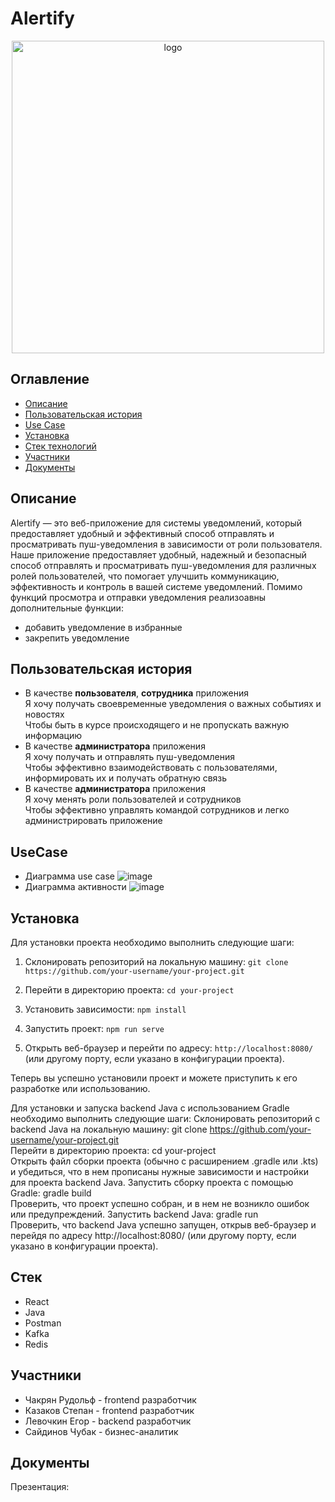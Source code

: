 # Alertify
<p align='center'>
  <img src='https://github.com/Chubak-s/qsoft/assets/112934217/b6d7ce2a-c351-41f5-a333-1e80809f5149' alt='logo' height='500px'>
</p>

## Оглавление
+ [Описание](#Описание)
+ [Пользовательская история](#Пользовательская-история)
+ [Use Case](#UseCase)
+ [Установка](#Установка)
+ [Стек технологий](#Стек)
+ [Участники](#Участники)
+ [Документы](#Документы)

## Описание
Alertify — это веб-приложение для системы уведомлений, который предоставляет удобный и эффективный способ отправлять и просматривать пуш-уведомления в зависимости от роли пользователя. 
Наше приложение предоставляет удобный, надежный и безопасный способ отправлять и просматривать пуш-уведомления для различных ролей пользователей, что помогает улучшить коммуникацию, эффективность и контроль в вашей системе уведомлений.
Помимо функций просмотра и отправки уведомления реализоавны дополнительные функции:
- добавить уведомление в избранные
- закрепить уведомление

## Пользовательская история
- В качестве **пользователя**, **сотрудника** приложения\
Я хочу получать своевременные уведомления о важных событиях и новостях\
Чтобы быть в курсе происходящего и не пропускать важную информацию
- В качестве **администратора** приложения\
Я хочу получать и отправлять пуш-уведомления\
Чтобы эффективно взаимодействовать с пользователями, информировать их и получать обратную связь
- В качестве **администратора** приложения\
Я хочу менять роли пользователей и сотрудников\
Чтобы эффективно управлять командой сотрудников и легко администрировать приложение

## UseCase
- Диаграмма use case
![image](https://github.com/Chubak-s/qsoft/assets/112934217/a608c3ff-17e1-4e80-a5a0-3c9cc2dd55bc)
- Диаграмма активности
![image](https://github.com/Chubak-s/qsoft/assets/112934217/638718a3-9cb2-406a-bd9c-a97d4083c487)

## Установка
Для установки проекта необходимо выполнить следующие шаги:

1. Склонировать репозиторий на локальную машину:
```git clone https://github.com/your-username/your-project.git```  

2. Перейти в директорию проекта:
```cd your-project```  

3. Установить зависимости:
```npm install```  

4. Запустить проект:
```npm run serve```

5. Открыть веб-браузер и перейти по адресу:
```http://localhost:8080/``` (или другому порту, если указано в конфигурации проекта).

Теперь вы успешно установили проект и можете приступить к его разработке или использованию.

Для установки и запуска backend Java с использованием Gradle необходимо выполнить следующие шаги:
Склонировать репозиторий с backend Java на локальную машину:
git clone https://github.com/your-username/your-project.git  
Перейти в директорию проекта:
cd your-project  
Открыть файл сборки проекта (обычно с расширением .gradle или .kts) и убедиться, что в нем прописаны нужные зависимости и настройки для проекта backend Java.
Запустить сборку проекта с помощью Gradle:
gradle build  
Проверить, что проект успешно собран, и в нем не возникло ошибок или предупреждений.
Запустить backend Java:
gradle run  
Проверить, что backend Java успешно запущен, открыв веб-браузер и перейдя по адресу http://localhost:8080/ (или другому порту, если указано в конфигурации проекта).

## Стек
- React
- Java
- Postman
- Kafka
- Redis

## Участники
- Чакрян Рудольф - frontend разработчик
- Казаков Степан - frontend разработчик
- Левочкин Егор -  backend разработчик
- Сайдинов Чубак - бизнес-аналитик

## Документы
Презентация: 
